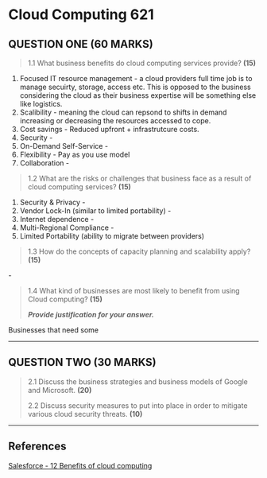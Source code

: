 # Cloud Computing 621

## QUESTION ONE **(60 MARKS)**

> 1.1 What business benefits do cloud computing services provide? **(15)**

1. Focused IT resource management - a cloud providers full time job is to manage secuirty, storage, access etc. This is opposed to the business considering the cloud as their business expertise will be something else like logistics.
2. Scalibility - meaning the cloud can repsond to shifts in demand increasing or decreasing the resources accessed to cope.
3. Cost savings - Reduced upfront + infrastrutcure costs.
4. Security -
5. On-Demand Self-Service -
6. Flexibility - Pay as you use model
7. Collaboration -

> 1.2 What are the risks or challenges that business face as a result of cloud computing services? **(15)**

1. Security & Privacy -
2. Vendor Lock-In (similar to limited portability) -
3. Internet dependence -
4. Multi-Regional Compliance -
5. Limited Portability (ability to migrate between providers)

> 1.3 How do the concepts of capacity planning and scalability apply? **(15)**

\-

> 1.4 What kind of businesses are most likely to benefit from using Cloud computing? **(15)**
>
> ***Provide justification for your answer.***

Businesses that need some 

***

## QUESTION TWO **(30 MARKS)**

> 2.1 Discuss the business strategies and business models of Google and Microsoft. **(20)**
>
> 2.2 Discuss security measures to put into place in order to mitigate various cloud security threats. **(10)**

***

## References

[Salesforce - 12 Benefits of cloud computing](https://www.salesforce.com/products/platform/best-practices/benefits-of-cloud-computing/)
